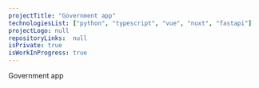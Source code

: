```yaml
---
projectTitle: "Government app"
technologiesList: ["python", "typescript", "vue", "nuxt", "fastapi"]
projectLogo: null
repositoryLinks:  null
isPrivate: true
isWorkInProgress: true
---
```


Government app